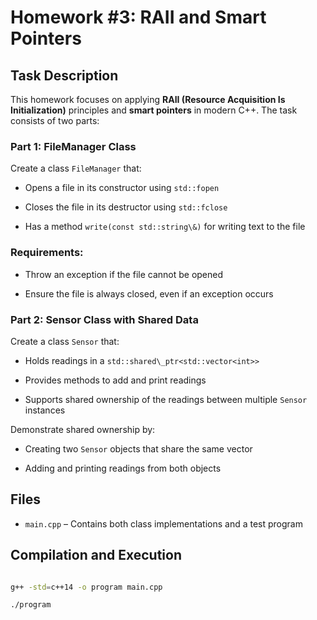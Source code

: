 # Homework #3: RAII and Smart Pointers



## Task Description

This homework focuses on applying **RAII (Resource Acquisition Is Initialization)** principles and **smart pointers** in modern C++. The task consists of two parts:



### Part 1: FileManager Class

Create a class `FileManager` that:

- Opens a file in its constructor using `std::fopen`

- Closes the file in its destructor using `std::fclose`

- Has a method `write(const std::string\&)` for writing text to the file



### Requirements:

- Throw an exception if the file cannot be opened

- Ensure the file is always closed, even if an exception occurs



### Part 2: Sensor Class with Shared Data

Create a class `Sensor` that:

- Holds readings in a `std::shared\_ptr<std::vector<int>>`

- Provides methods to add and print readings

- Supports shared ownership of the readings between multiple `Sensor` instances



Demonstrate shared ownership by:

- Creating two `Sensor` objects that share the same vector

- Adding and printing readings from both objects



## Files

- `main.cpp` – Contains both class implementations and a test program



## Compilation and Execution

```bash

g++ -std=c++14 -o program main.cpp

./program
